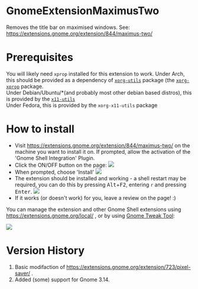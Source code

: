 GnomeExtensionMaximusTwo
========================

Removes the title bar on maximised windows. See: https://extensions.gnome.org/extension/844/maximus-two/

Prerequisites
=============
You will likely need `xprop` installed for this extension to work.
Under Arch, this should be provided as a dependency of [`xorg-utils`](https://www.archlinux.org/packages/extra/any/xorg-utils/) package (the [`xorg-xprop`](https://www.archlinux.org/packages/extra/x86_64/xorg-xprop/) package.<br>
Under Debian/Ubuntu/*(and probably most other debian based distros), this is provided by the [`x11-utils`](http://packages.ubuntu.com/trusty/x11-utils)<br>
Under Fedora, this is provided by the `xorg-x11-utils` package


How to install
==============
 - Visit https://extensions.gnome.org/extension/844/maximus-two/ on the machine you want to install it on. If prompted, allow the activation of the 'Gnome Shell Integration' Plugin.
 - Click the ON/OFF button on the page: ![](http://i.imgur.com/QHrIgTb.png)
 - When prompted, choose 'Install' ![](http://i.imgur.com/HAnYsqT.png)
 - The extension should be installed and working - a shell restart may be required, you can do this by pressing <kbd>Alt</kbd>+<kbd>F2</kbd>, entering `r` and pressing <kbd>Enter</kbd>. ![](http://i.imgur.com/q3fp2qL.png)
 - If it works (or doesn't work) for you, leave a review on the page! :)
 
You can manage the extension and other Gnome Shell extensions using https://extensions.gnome.org/local/ , or by using [Gnome Tweak Tool](https://wiki.gnome.org/action/show/Apps/GnomeTweakTool):

![](https://i.imgur.com/3QdnddJ.png)

Version History
===============

1. Basic modifaction of https://extensions.gnome.org/extension/723/pixel-saver/ .
2. Added (some) support for Gnome 3.14.
